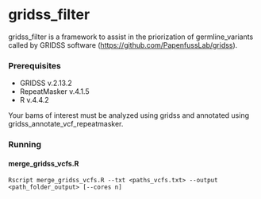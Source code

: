 # gridss_filter
gridss_filter is a framework to assist in the priorization of germline_variants called by GRIDSS software (https://github.com/PapenfussLab/gridss).

### Prerequisites ###
- GRIDSS v.2.13.2
- RepeatMasker v.4.1.5
- R v.4.4.2

Your bams of interest must be analyzed using gridss and annotated using gridss_annotate_vcf_repeatmasker.


### Running ####

#### merge_gridss_vcfs.R ###

 ````
Rscript merge_gridss_vcfs.R --txt <paths_vcfs.txt> --output <path_folder_output> [--cores n]
```` 

